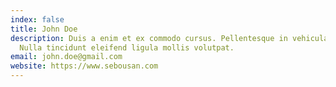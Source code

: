 ```yaml
---
index: false
title: John Doe
description: Duis a enim et ex commodo cursus. Pellentesque in vehicula turpis.
  Nulla tincidunt eleifend ligula mollis volutpat.
email: john.doe@gmail.com
website: https://www.sebousan.com
---
```

